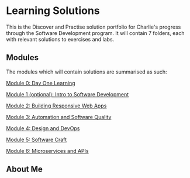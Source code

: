 # Learning Solutions
This is the Discover and Practise solution portfolio for Charlie's progress through the Software Development program. It will contain 7 folders, each with relevant solutions to exercises and labs.

## Modules

The modules which will contain solutions are summarised as such:


[Module 0: Day One Learning](./Module0)

[Module 1 (optional): Intro to Software Development](./Module1)

[Module 2: Building Responsive Web Apps](./Module2)

[Module 3: Automation and Software Quality](./Module3)

[Module 4: Design and DevOps](./Module4)

[Module 5: Software Craft](./Module5)

[Module 6: Microservices and APIs](./Module6) 

## About Me
